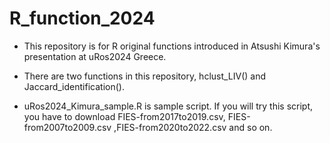 # R_function_2024

- This repository is for R original functions introduced in Atsushi Kimura's presentation at uRos2024 Greece.
- There are two functions in this repository, hclust_LIV() and Jaccard_identification().

- uRos2024_Kimura_sample.R is sample script. If you will try this script, you have to download FIES-from2017to2019.csv, FIES-from2007to2009.csv ,FIES-from2020to2022.csv and so on.
